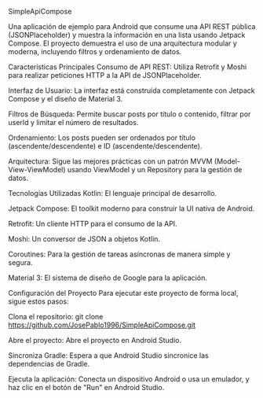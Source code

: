 SimpleApiCompose

Una aplicación de ejemplo para Android que consume una API REST pública (JSONPlaceholder) y muestra la información en una lista usando Jetpack Compose. El proyecto demuestra el uso de una arquitectura modular y moderna, incluyendo filtros y ordenamiento de datos.

Características Principales
Consumo de API REST: Utiliza Retrofit y Moshi para realizar peticiones HTTP a la API de JSONPlaceholder.

Interfaz de Usuario: La interfaz está construida completamente con Jetpack Compose y el diseño de Material 3.

Filtros de Búsqueda: Permite buscar posts por título o contenido, filtrar por userId y limitar el número de resultados.

Ordenamiento: Los posts pueden ser ordenados por título (ascendente/descendente) e ID (ascendente/descendente).

Arquitectura: Sigue las mejores prácticas con un patrón MVVM (Model-View-ViewModel) usando ViewModel y un Repository para la gestión de datos.

Tecnologías Utilizadas
Kotlin: El lenguaje principal de desarrollo.

Jetpack Compose: El toolkit moderno para construir la UI nativa de Android.

Retrofit: Un cliente HTTP para el consumo de la API.

Moshi: Un conversor de JSON a objetos Kotlin.

Coroutines: Para la gestión de tareas asíncronas de manera simple y segura.

Material 3: El sistema de diseño de Google para la aplicación.

Configuración del Proyecto
Para ejecutar este proyecto de forma local, sigue estos pasos:

Clona el repositorio:
git clone https://github.com/JosePablo1996/SimpleApiCompose.git

Abre el proyecto: Abre el proyecto en Android Studio.

Sincroniza Gradle: Espera a que Android Studio sincronice las dependencias de Gradle.

Ejecuta la aplicación: Conecta un dispositivo Android o usa un emulador, y haz clic en el botón de "Run" en Android Studio.